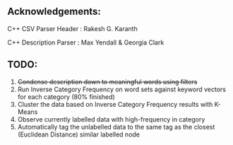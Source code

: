 
Acknowledgements:
------
C++ CSV Parser Header		: Rakesh G. Karanth

C++ Description Parser 		: Max Yendall & Georgia Clark

TODO:
------
1. ~~Condense description down to meaningful words using filters~~
2. Run Inverse Category Frequency on word sets against keyword vectors for each category (80% finished)
3. Cluster the data based on Inverse Category Frequency results with K-Means
4. Observe currently labelled data with high-frequency in category
5. Automatically tag the unlabelled data to the same tag as the closest (Euclidean Distance) similar labelled node